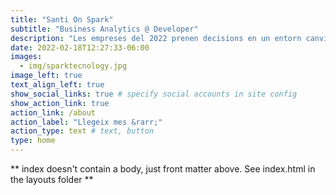 ```yaml
---
title: "Santi On Spark"
subtitle: "Business Analytics @ Developer"
description: "Les empreses del 2022 prenen decisions en un entorn canviant, ple d'oportunitats i amb una gran dosi d'incertesa. Aleshores apareix Apache Spark que ens permet gestionar aquest entorn actual mitjançant l'emmagatzematge, processament i anàlisis de grans volums de dades de forma eficient que ens facilita la tasca de la presa de decisions. "
date: 2022-02-18T12:27:33-06:00
images:
  - img/sparktecnology.jpg
image_left: true
text_align_left: true
show_social_links: true # specify social accounts in site config
show_action_link: true
action_link: /about
action_label: "Llegeix mes &rarr;"
action_type: text # text, button
type: home
---
```


** index doesn't contain a body, just front matter above.
See index.html in the layouts folder **
